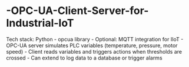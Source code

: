 # -OPC-UA-Client-Server-for-Industrial-IoT
Tech stack: Python - opcua library - Optional: MQTT integration for IIoT - OPC-UA server simulates PLC variables (temperature, pressure, motor speed) - Client reads variables and triggers actions when thresholds are crossed - Can extend to log data to a database or trigger alarms
